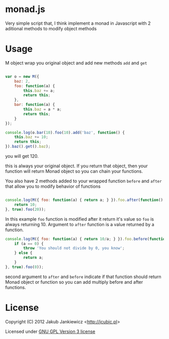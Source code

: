 monad.js
========

Very simple script that, I think implement a monad in Javascript 
with 2 aditional methods to modify object methods


Usage
========

M object wrap you original object and add new methods `add` and `get`

```javascript

var o = new M({
    baz: 2,
    foo: function(a) {
        this.baz += a;
        return this;
    },
    bar: function(a) {
        this.baz = a * a;
        return this;
    }
});

console.log(o.bar(10).foo(10).add('baz', function() {
    this.baz += 10;
    return this;
}).baz().get().baz);
```

you will get 120.

this is always your original object. If you return that object, then your
function will return Monad object so you can chain your functions.

You also have 2 methods added to your wrapped function `before` and `after`
that allow you to modify behavior of functions

```javascript

console.log(M({ foo: function(a) { return a; } }).foo.after(function() {
    return 10;
}, true).foo(20));

```

In this example `foo` function is modified after it return it's value so
`foo` is always returning 10. Argument to `after` function is a value returned
by a function.

```javascript
console.log(M({ foo: function(a) { return 10/a; } }).foo.before(function(a) {
    if (a == 0) {
        throw 'You should not divide by 0, you know';
    } else {
        return a;
    }
}, true).foo(0));
```

second argument to `after` and `before` indicate if that function should
return Monad object or function so you can add multiply before and after
functions.

License
========

Copyright (C) 2012 Jakub Jankiewicz &lt;<http://jcubic.pl>&gt;

Licensed under [GNU GPL Version 3 license](http://www.gnu.org/licenses/gpl.html)

